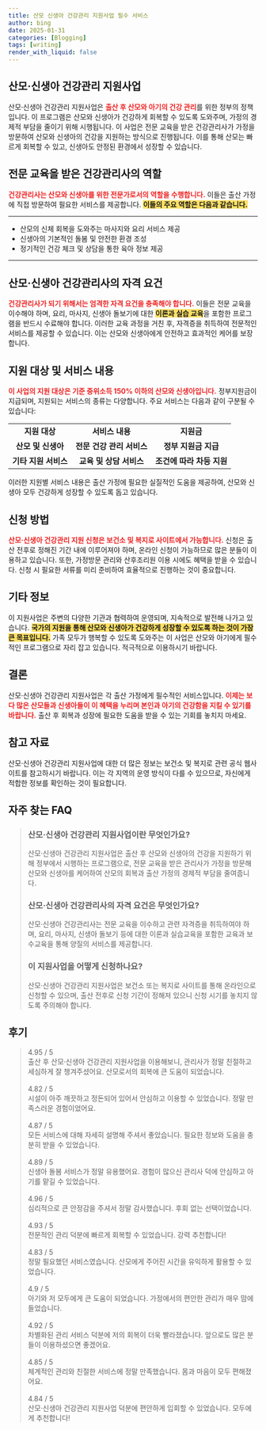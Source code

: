 ```yaml
---
title: 산모 신생아 건강관리 지원사업 필수 서비스
author: bing
date: 2025-01-31
categories: [Blogging]
tags: [writing]
render_with_liquid: false
---
```



<h2 id='산모신생아건강관리지원사업'>산모·신생아 건강관리 지원사업</h2>

<p>산모·신생아 건강관리 지원사업은 <b><span style="color: #ee2323;">출산 후 산모와 아기의 건강 관리</span></b>를 위한 정부의 정책입니다. 이 프로그램은 산모와 신생아가 건강하게 회복할 수 있도록 도와주며, 가정의 경제적 부담을 줄이기 위해 시행됩니다. 이 사업은 전문 교육을 받은 건강관리사가 가정을 방문하여 산모와 신생아의 건강을 지원하는 방식으로 진행됩니다. 이를 통해 산모는 빠르게 회복할 수 있고, 신생아도 안정된 환경에서 성장할 수 있습니다.</p>

<h2 id='전문교육받은건강관리사'>전문 교육을 받은 건강관리사의 역할</h2>

<p><b><span style="color: #ee2323;">건강관리사는 산모와 신생아를 위한 전문가로서의 역할을 수행합니다.</span></b> 이들은 출산 가정에 직접 방문하여 필요한 서비스를 제공합니다. <b><span style="background-color: #ffe066;">이들의 주요 역할은 다음과 같습니다.</span></b></p>

<hr />

<ul>
    <li>산모의 신체 회복을 도와주는 마사지와 요리 서비스 제공</li>
    <li>신생아의 기본적인 돌봄 및 안전한 환경 조성</li>
    <li>정기적인 건강 체크 및 상담을 통한 육아 정보 제공</li>
</ul>

<hr />

<h2 id='자격요건'>산모·신생아 건강관리사의 자격 요건</h2>

<p><b><span style="color: #ee2323;">건강관리사가 되기 위해서는 엄격한 자격 요건을 충족해야 합니다.</span></b> 이들은 전문 교육을 이수해야 하며, 요리, 마사지, 신생아 돌보기에 대한 <b><span style="background-color: #ffe066;">이론과 실습 교육</span></b>을 포함한 프로그램을 반드시 수료해야 합니다. 이러한 교육 과정을 거친 후, 자격증을 취득하여 전문적인 서비스를 제공할 수 있습니다. 이는 산모와 신생아에게 안전하고 효과적인 케어를 보장합니다.</p>

<h2 id='지원대상및서비스'>지원 대상 및 서비스 내용</h2>

<p><b><span style="color: #ee2323;">이 사업의 지원 대상은 기준 중위소득 150% 이하의 산모와 신생아입니다.</span></b> 정부지원금이 지급되며, 지원되는 서비스의 종류는 다양합니다. 주요 서비스는 다음과 같이 구분될 수 있습니다:</p>

<table>
    <tr>
        <td style="text-align: center; height: 17px;"><b>지원 대상</b></td>
        <td style="text-align: center; height: 17px;"><b>서비스 내용</b></td>
        <td style="text-align: center; height: 17px;"><b>지원금</b></td>
    </tr>
    <tr>
        <td style="text-align: center; height: 17px;"><b>산모 및 신생아</b></td>
        <td style="text-align: center; height: 17px;"><b>전문 건강 관리 서비스</b></td>
        <td style="text-align: center; height: 17px;"><b>정부 지원금 지급</b></td>
    </tr>
    <tr>
        <td style="text-align: center; height: 17px;"><b>기타 지원 서비스</b></td>
        <td style="text-align: center; height: 17px;"><b>교육 및 상담 서비스</b></td>
        <td style="text-align: center; height: 17px;"><b>조건에 따라 차등 지원</b></td>
    </tr>
</table>

<p>이러한 지원별 서비스 내용은 출산 가정에 필요한 실질적인 도움을 제공하여, 산모와 신생아 모두 건강하게 성장할 수 있도록 돕고 있습니다.</p>

<h2 id='신청방법'>신청 방법</h2>

<p><b><span style="color: #ee2323;">산모·신생아 건강관리 지원 신청은 보건소 및 복지로 사이트에서 가능합니다.</span></b> 신청은 출산 전후로 정해진 기간 내에 이루어져야 하며, 온라인 신청이 가능하므로 많은 분들이 이용하고 있습니다. 또한, 가정방문 관리와 산후조리원 이용 시에도 혜택을 받을 수 있습니다. 신청 시 필요한 서류를 미리 준비하여 효율적으로 진행하는 것이 중요합니다.</p>

<h2 id='기타정보'>기타 정보</h2>

<p>이 지원사업은 주변의 다양한 기관과 협력하여 운영되며, 지속적으로 발전해 나가고 있습니다. <b><span style="background-color: #ffe066;">국가의 지원을 통해 산모와 신생아가 건강하게 성장할 수 있도록 하는 것이 가장 큰 목표입니다.</span></b> 가족 모두가 행복할 수 있도록 도와주는 이 사업은 산모와 아기에게 필수적인 프로그램으로 자리 잡고 있습니다. 적극적으로 이용하시기 바랍니다.</p>

<h2 id='결론'>결론</h2>

<p>산모·신생아 건강관리 지원사업은 각 출산 가정에게 필수적인 서비스입니다. <b><span style="color: #ee2323;">이제는 보다 많은 산모들과 신생아들이 이 혜택을 누리며 본인과 아기의 건강함을 지킬 수 있기를 바랍니다.</span></b> 출산 후 회복과 성장에 필요한 도움을 받을 수 있는 기회를 놓치지 마세요.</p>

<h2 id='참고자료'>참고 자료</h2>

<p>산모·신생아 건강관리 지원사업에 대한 더 많은 정보는 보건소 및 복지로 관련 공식 웹사이트를 참고하시기 바랍니다. 이는 각 지역의 운영 방식이 다를 수 있으므로, 자신에게 적합한 정보를 확인하는 것이 필요합니다.</p>


<h2 id='자주_찾는_FAQ'>자주 찾는 FAQ</h2>
<div itemscope="" itemtype="https://schema.org/FAQPage"> 
<blockquote> 
<div itemscope="" itemprop="mainEntity" itemtype="https://schema.org/Question"> 
<h3 itemprop="name">산모·신생아 건강관리 지원사업이란 무엇인가요?</h3> 
<div itemscope="" itemprop="acceptedAnswer" itemtype="https://schema.org/Answer"> 
<span itemprop="text"> 
<p>산모·신생아 건강관리 지원사업은 출산 후 산모와 신생아의 건강을 지원하기 위해 정부에서 시행하는 프로그램으로, 전문 교육을 받은 관리사가 가정을 방문해 산모와 신생아를 케어하여 산모의 회복과 출산 가정의 경제적 부담을 줄여줍니다.</p> 
</span> 
</div> 
</div> 

<div itemscope="" itemprop="mainEntity" itemtype="https://schema.org/Question"> 
<h3 itemprop="name">산모·신생아 건강관리사의 자격 요건은 무엇인가요?</h3> 
<div itemscope="" itemprop="acceptedAnswer" itemtype="https://schema.org/Answer"> 
<span itemprop="text"> 
<p>산모·신생아 건강관리사는 전문 교육을 이수하고 관련 자격증을 취득하여야 하며, 요리, 마사지, 신생아 돌보기 등에 대한 이론과 실습교육을 포함한 교육과 보수교육을 통해 양질의 서비스를 제공합니다.</p> 
</span> 
</div> 
</div> 

<div itemscope="" itemprop="mainEntity" itemtype="https://schema.org/Question"> 
<h3 itemprop="name">이 지원사업을 어떻게 신청하나요?</h3> 
<div itemscope="" itemprop="acceptedAnswer" itemtype="https://schema.org/Answer"> 
<span itemprop="text"> 
<p>산모·신생아 건강관리 지원사업은 보건소 또는 복지로 사이트를 통해 온라인으로 신청할 수 있으며, 출산 전후로 신청 기간이 정해져 있으니 신청 시기를 놓치지 않도록 주의해야 합니다.</p> 
</span> 
</div> 
</div> 

</blockquote> 
</div>
<h2 id='후기'>후기</h2>
<div itemscope itemtype="https://schema.org/Product">
  <blockquote>
  <div itemprop="review" itemscope itemtype="https://schema.org/Review">
      <div itemprop="reviewRating" itemscope itemtype="https://schema.org/Rating"> <span itemprop="ratingValue">4.95</span> / <span itemprop="bestRating">5</span> </div>
      <span itemprop="reviewBody">출산 후 산모·신생아 건강관리 지원사업을 이용해보니, 관리사가 정말 친절하고 세심하게 잘 챙겨주셨어요. 산모로서의 회복에 큰 도움이 되었습니다.</span>
  </div>
  <br>
  <div itemprop="review" itemscope itemtype="https://schema.org/Review">
      <div itemprop="reviewRating" itemscope itemtype="https://schema.org/Rating"> <span itemprop="ratingValue">4.82</span> / <span itemprop="bestRating">5</span> </div>
      <span itemprop="reviewBody">시설이 아주 깨끗하고 정돈되어 있어서 안심하고 이용할 수 있었습니다. 정말 만족스러운 경험이었어요.</span>
  </div>
  <br>
  <div itemprop="review" itemscope itemtype="https://schema.org/Review">
      <div itemprop="reviewRating" itemscope itemtype="https://schema.org/Rating"> <span itemprop="ratingValue">4.87</span> / <span itemprop="bestRating">5</span> </div>
      <span itemprop="reviewBody">모든 서비스에 대해 자세히 설명해 주셔서 좋았습니다. 필요한 정보와 도움을 충분히 받을 수 있었습니다.</span>
  </div>
  <br>
  <div itemprop="review" itemscope itemtype="https://schema.org/Review">
      <div itemprop="reviewRating" itemscope itemtype="https://schema.org/Rating"> <span itemprop="ratingValue">4.89</span> / <span itemprop="bestRating">5</span> </div>
      <span itemprop="reviewBody">신생아 돌봄 서비스가 정말 유용했어요. 경험이 많으신 관리사 덕에 안심하고 아기를 맡길 수 있었습니다.</span>
  </div>
  <br>
  <div itemprop="review" itemscope itemtype="https://schema.org/Review">
      <div itemprop="reviewRating" itemscope itemtype="https://schema.org/Rating"> <span itemprop="ratingValue">4.96</span> / <span itemprop="bestRating">5</span> </div>
      <span itemprop="reviewBody">심리적으로 큰 안정감을 주셔서 정말 감사했습니다. 후회 없는 선택이었습니다.</span>
  </div>
  <br>
  <div itemprop="review" itemscope itemtype="https://schema.org/Review">
      <div itemprop="reviewRating" itemscope itemtype="https://schema.org/Rating"> <span itemprop="ratingValue">4.93</span> / <span itemprop="bestRating">5</span> </div>
      <span itemprop="reviewBody">전문적인 관리 덕분에 빠르게 회복할 수 있었습니다. 강력 추천합니다!</span>
  </div>
  <br>
  <div itemprop="review" itemscope itemtype="https://schema.org/Review">
      <div itemprop="reviewRating" itemscope itemtype="https://schema.org/Rating"> <span itemprop="ratingValue">4.83</span> / <span itemprop="bestRating">5</span> </div>
      <span itemprop="reviewBody">정말 필요했던 서비스였습니다. 산모에게 주어진 시간을 유익하게 활용할 수 있었습니다.</span>
  </div>
  <br>
  <div itemprop="review" itemscope itemtype="https://schema.org/Review">
      <div itemprop="reviewRating" itemscope itemtype="https://schema.org/Rating"> <span itemprop="ratingValue">4.9</span> / <span itemprop="bestRating">5</span> </div>
      <span itemprop="reviewBody">아기와 저 모두에게 큰 도움이 되었습니다. 가정에서의 편안한 관리가 매우 맘에 들었습니다.</span>
  </div>
  <br>
  <div itemprop="review" itemscope itemtype="https://schema.org/Review">
      <div itemprop="reviewRating" itemscope itemtype="https://schema.org/Rating"> <span itemprop="ratingValue">4.92</span> / <span itemprop="bestRating">5</span> </div>
      <span itemprop="reviewBody">차별화된 관리 서비스 덕분에 저의 회복이 더욱 빨라졌습니다. 앞으로도 많은 분들이 이용하셨으면 좋겠어요.</span>
  </div>
  <br>
  <div itemprop="review" itemscope itemtype="https://schema.org/Review">
      <div itemprop="reviewRating" itemscope itemtype="https://schema.org/Rating"> <span itemprop="ratingValue">4.85</span> / <span itemprop="bestRating">5</span> </div>
      <span itemprop="reviewBody">체계적인 관리와 친절한 서비스에 정말 만족했습니다. 몸과 마음이 모두 편해졌어요.</span>
  </div>
  <br>
  <div itemprop="review" itemscope itemtype="https://schema.org/Review">
      <div itemprop="reviewRating" itemscope itemtype="https://schema.org/Rating"> <span itemprop="ratingValue">4.84</span> / <span itemprop="bestRating">5</span> </div>
      <span itemprop="reviewBody">산모·신생아 건강관리 지원사업 덕분에 편안하게 입회할 수 있었습니다. 모두에게 추천합니다!</span>
  </div>
  </blockquote>
</div>
